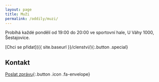 ```yaml
---
layout: page
title: Muži
permalink: /oddily/muzi/
---
```


Probíhá každé pondělí od 19:00 do 20:00 ve sportovní hale, U Váhy 1000, Šestajovice.

[Chci se přidat]({{ site.baseurl }}/clenstvi/){:.button .special} 

## Kontakt

[Poslat zprávu](#f){:.button .icon .fa-envelope}

